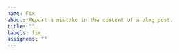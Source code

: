 ```yaml
---
name: Fix
about: Report a mistake in the content of a blog post.
title: ""
labels: fix
assignees: ""
---
```

